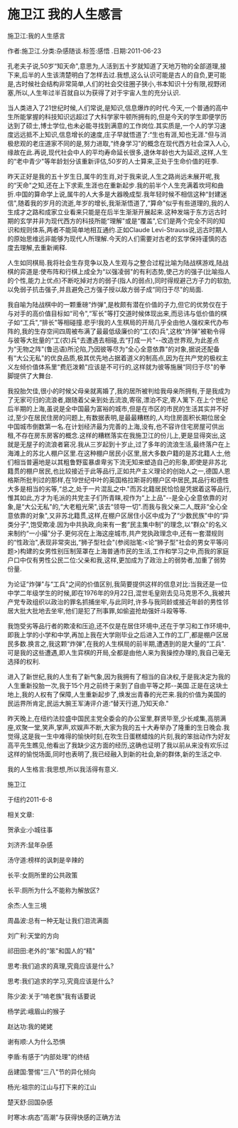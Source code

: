# 施卫江  我的人生感言

施卫江:我的人生感言

作者:施卫江.分类:杂感随谈.标签:感悟 .日期:2011-06-23

孔老夫子说,50岁“知天命",意思为,人活到五十岁就知道了天地万物的全部道理,接下来,后半的人生该清楚明白了怎样去过.我想,这么认识可能是古人的自负,更可能是,古时候社会结构非常简单,人们的社会交往圈子狭小,书本知识十分有限,视野闭塞,所以,人生年过半百就自以为获得了对于宇宙人生的充分认识.

当人类进入了21世纪时候,人们常说,是知识,信息爆炸的时代.今天,一个普通的高中生所能掌握的科技知识远超过了大科学家牛顿所拥有的,但是今天的学生即便学历达到了硕士,博士学位,也未必能寻找到满意的工作岗位.其实质是,一个人的学习速度远远抵不上知识,信息增长的速度,庄子早就悟道了:“生也有涯,知也无涯."但与消极悲观的老庄道家不同的是,努力进取,“终身学习"的概念在现代西方社会深入人心,缘故在此.再说,现代社会中人的平均寿命延长很多,退休年龄也大为延迟,这样,人生的“老中青少"等年龄划分该重新评估,50岁的人士算来,正处于生命价值的旺季.

昨天正好是我的五十岁生日,属牛的生肖,对于我来说,人生之路尚远未展开呢,我的“天命"之知,还在上下求索,生涯也在重新起步.我的前半个人生充满着坎坷和曲折.中国的算命学上说,属牛的人大多是大器晚成型.我年轻时候不相信这种“封建迷信",随着我的岁月的流逝,年岁的增长,我渐渐悟道了,“算命"似乎有些道理的,我的人生成才之路和成家立业看来只能是在后半生渐渐开展起来.这种发端于东方远古时期的玄学并非为现代西方的科技所能“理解"或是“覆盖",它们是两个完全不同的知识和规则体系,两者不能简单地相互通约.正如Claude Levi-Strauss说,远古时期人的原始思维远非能够为现代人所理解.今天的人们需要对古老的玄学保持谨慎的态度去理解,去重新阐释.

人生如同棋局.我将社会生存竞争以及人生观与之整合过程比喻为陆战棋游戏,陆战棋的弈道是:使布阵和行棋上成全为“以强凌弱"的有利态势,使己方的强子(比喻指人的个性,能力上优点)不断吃掉对方的弱子(指人的弱点),同时得规避己方子力的软肋,以免弱子抗击强子,并且避免己方强子授以敌方弱子成“同归于尽"的局面.

我自喻为陆战棋中的一颗重磅“炸弹",是枚颇有潜在价值的子力,但它的优势仅在于与对手的高价值目标如“司令",“军长"等打交道时候体现出来,而忌讳与低价值的棋子如“工兵",“排长"等相碰撞.悲乎!我的人生棋局的开局几乎全由他人强权来代办布阵的,我的生存空间四周被布满了最最低级廉价的“工(农)兵",这枚“炸弹"被勒令得与彼等大批量的“工(农)兵"去遭遇去相碰,去“打成一片"--改造世界观,为此差点为“无物之阵"(鲁迅语)所沦陷,乃因彼等尽为“全心全意依靠"的对象,据说还配备有“大公无私"的优良品质,极其优先地占据着道义的制高点,因为在共产党的极权主义左倾价值体系里“费厄泼赖"应该是不可行的,这样就为彼等施展“同归于尽"的拳脚提供了大舞台.

我投胎欠佳,很小的时候父母亲就离婚了,我的居所被判给我母亲所拥有,于是我成为了无家可归的流浪者,跟随着父亲到处去流浪,寄宿,漂泊不定,寄人篱下.在上个世纪后半期的上海,虽说是全中国最为富裕的城市,但是在市区的市民的生活其实并不好过,至少在居民住房的问题上,有数据表明,是最最糟糕的,人均住房面积长期位居全中国城市倒数第一名.在计划经济最为完善的上海,没有,也不容许住宅房屋可供出租,不存在房东房客的概念.这样的糟糕落实在我施卫江的份儿上,更是显得突出,这就是无屋子的流浪者窘况.我从三岁起到十岁止,过了多年的流浪生活,最终落户在上海滩上的苏北人棚户区里.在这种棚户居民小区里,居大多数户籍的是苏北籍人士,他们相当普遍地是以其粗鲁野蛮暴虐卑劣下流无知来塑造自己的形象,即使是非苏北籍贯的棚户居民,也比较接近于此等品行,正如共产主义理论的创始人之一,德国人恩格斯所批判过的那样,在19世纪中叶的英国格拉斯哥的棚户区中居民,其品行和德性大多是相当的劣等,“总之,处于一片混乱之中."而苏北籍居民恰恰是凭据着这等品行,惟其如此,方才为毛派的共党主子们所青睐,视作为“上上品"--是全心全意依靠的对象,是“大公无私"的,“大老粗光荣",该去“领导一切".而我与我父亲二人,既非“全心全意依靠的对象",又非苏北籍贯,这样,在棚户区居住小区中成为了“少数民族"中的“异类分子",饱受欺凌.因为中共执政,向来有一套“民主集中制"的理念,以“群众"的名义来制约“一小撮"分子.更何况在上海这座城市,共产党执政理念中,还有一套潜规则的“性政治",表现非常突出,“狮子型社会"(参阅拙笔:<论“狮子型"社会的男女平等问题>)构建的女男性别压制笼罩在上海普通市民的生活,工作和学习之中,而我的家庭户口中仅有男性公民二位:父亲和我,这样,更加成为了政治上的弱势者,加重了弱势份量.

为论证“炸弹"与“工兵"之间的价值区别,我简要提供这样的信息对比:当我还是一位中学二年级学生的时候,即在1976年的9月22日,混世毛皇刚去见马克思不久,我被共产党专政组织以政治的罪名抓捕坐牢,与此同时,许多与我同龄或接近年龄的男性邻居大批大批地去坐牢,他们是犯了刑事罪,如偷盗抢劫强奸斗殴等等.

我饱受劣等品行者的欺凌和压迫,还不仅是在居住环境中,还在于学习和工作环境中,即我上学的小学和中学,再加上我在大学刚毕业之后进入工作的工厂,都是棚户区居民多数.换言之,我这颗“炸弹",在我的人生棋局的前半期,遭遇到的是大量的“工兵".可是我的这些遭遇,即人生弈棋的开局,全都是由他人来为我操控办理的,我自己毫无选择的权利.

进入了新世纪,我的人生有了新气象,因为我拥有了相当的自决权,于是我决定为我的人生重新投胎一次,我于15个月之前终于来到了自由平等之邦--美国.正是在这块土地上,我的人权有了保障,人生重新起步了,焕发出青春的光芒来.我的价值为美国的民运界所肯定,民运大腕王军涛评介道:“替天行道,乃知天命."

昨天晚上,在纽约法拉盛中国民主党全委会的办公室里,群贤毕至,少长咸集,高朋满座,欢聚一堂,笑声,掌声,欢娱声不断,大家为我的五十大寿举办了隆重的生日晚会.我觉得,这是我一生中难得的愉快时刻,在吹生日蛋糕蜡烛的片刻,我的笨拙动作为好友高平先生瞧见,他看出了我缺少这方面的经历,这确也证明了我以前从来没有欢乐过这样的愉悦场面,同时也表明了,我已经融入到新的社会,新的群体,新的生活之中.

我的人生格言:我思想,所以我活得有意义.

施卫江

于纽约2011-6-8



相关文章:

贺承业:小城往事

刘济齐:鼠年杂感

汤守道:榜样的讽刺是辛辣的

长平:女厕所里的公共政策

长平:厕所为什么不能称为解放区?

余杰:人生三境

周晶波:总有一种无耻让我们泪流满面

刘广利:天堂的方向

祁田田:老外的“笨"和国人的“精"

思考:我们追求的真理,究竟应该是什么?

思考:我们追求的学习,究竟应该是什么?

陈少波:关于“啃老族"我有话要说

杨学武:峨眉山的猴子

赵达功:我的姥姥

谢有顺:人为什么恐惧

李盾:有感于“内部处理"的终结

岳建国:警惕“三八"节的异化倾向

杨光:祖宗的江山与打下来的江山

楚天舒:回国杂感

时寒冰:病态“高潮"与获得快感的正确方法